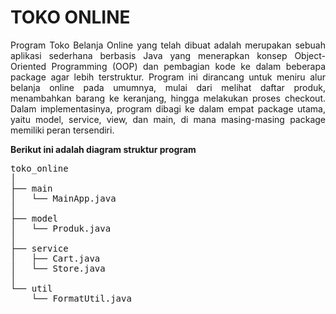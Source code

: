 <h1>TOKO ONLINE</h1>

<div align="justify">Program Toko Belanja Online yang telah dibuat adalah merupakan sebuah aplikasi sederhana berbasis Java yang menerapkan konsep Object-Oriented Programming (OOP) dan pembagian kode ke dalam beberapa package agar lebih terstruktur.
Program ini dirancang untuk meniru alur belanja online pada umumnya, mulai dari melihat daftar produk, menambahkan barang ke keranjang, hingga melakukan proses checkout. Dalam implementasinya, program dibagi ke dalam empat package utama, yaitu model, service, view, dan main, di mana masing-masing package memiliki peran tersendiri.
</div>

**Berikut ini adalah diagram struktur program**
<pre>toko_online
│
├── main
│   └── MainApp.java
│
├── model
│   └── Produk.java
│
├── service
│   ├── Cart.java
│   └── Store.java
│
└── util
    └── FormatUtil.java </pre>
